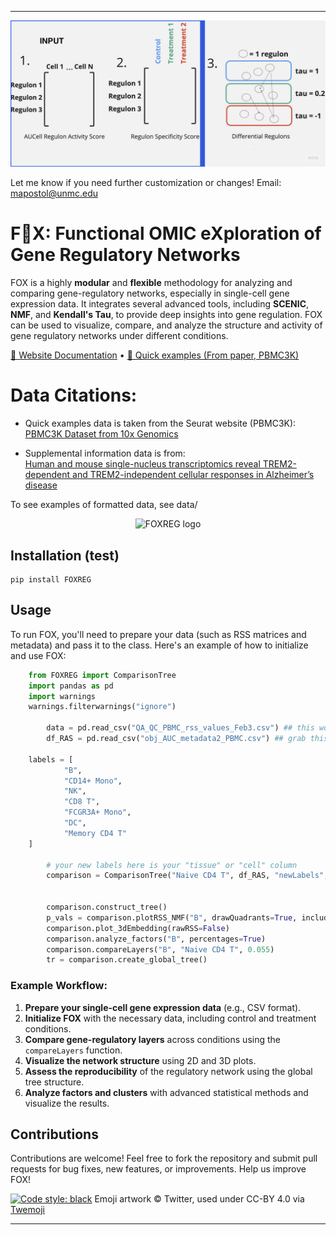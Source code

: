 
---
![alt text](docs/image_cover.jpg)

Let me know if you need further customization or changes! Email: mapostol@unmc.edu

# F🦊X: **F**unctional OMIC  e**X**ploration of Gene Regulatory Networks

FOX is a highly **modular** and **flexible** methodology for analyzing and comparing gene-regulatory networks, especially in single-cell gene expression data. It integrates several advanced tools, including **SCENIC**, **NMF**, and **Kendall's Tau**, to provide deep insights into gene regulation. FOX can be used to visualize, compare, and analyze the structure and activity of gene regulatory networks under different conditions.

[📘 Website Documentation](https://howard-fox-lab.github.io/FOX-Functional-OMIC-eXploration/) • [🦊 Quick examples (From paper, PBMC3K)](https://howard-fox-lab.github.io/FOX-Functional-OMIC-eXploration/Test_group_final.html) 

# Data Citations:

- Quick examples data is taken from the Seurat website (PBMC3K):  
  [PBMC3K Dataset from 10x Genomics](https://cf.10xgenomics.com/samples/cell/pbmc3k/pbmc3k_filtered_gene_bc_matrices.tar.gz)

- Supplemental information data is from:  
  [Human and mouse single-nucleus transcriptomics reveal TREM2-dependent and TREM2-independent cellular responses in Alzheimer’s disease](https://www.nature.com/articles/s41591-019-0695-9)


To see examples of formatted data, see data/

<p align="center">
  <img src="https://em-content.zobj.net/source/twitter/376/fox_1f98a.png" width="100" alt="FOXREG logo"/>
</p>

## Installation (test)

	pip install FOXREG


## Usage

To run FOX, you'll need to prepare your data (such as RSS matrices and metadata) and pass it to the class. Here's an example of how to initialize and use FOX:

```python
	from FOXREG import ComparisonTree
	import pandas as pd
	import warnings
	warnings.filterwarnings("ignore")

        data = pd.read_csv("QA_QC_PBMC_rss_values_Feb3.csv") ## this would be one comparison (RSS)
        df_RAS = pd.read_csv("obj_AUC_metadata2_PBMC.csv") ## grab this from your SCENIC stuff, include ALL METADATA AUC AND cellLabels

	labels = [
    		"B",
    		"CD14+ Mono",
    		"NK",
    		"CD8 T",
    		"FCGR3A+ Mono",
    		"DC",
    		"Memory CD4 T"
	]

        # your new labels here is your "tissue" or "cell" column
        comparison = ComparisonTree("Naive CD4 T", df_RAS, "newLabels", data, labels, "Unnamed: 0", "3.5_AUCellThresholds_Info_PVMC_QA_QC.tsv")


        comparison.construct_tree() 
        p_vals = comparison.plotRSS_NMF("B", drawQuadrants=True, include_pvals=True)
        comparison.plot_3dEmbedding(rawRSS=False)
        comparison.analyze_factors("B", percentages=True)
        comparison.compareLayers("B", "Naive CD4 T", 0.055)
        tr = comparison.create_global_tree()
```


### Example Workflow:
1. **Prepare your single-cell gene expression data** (e.g., CSV format).
2. **Initialize FOX** with the necessary data, including control and treatment conditions.
3. **Compare gene-regulatory layers** across conditions using the `compareLayers` function.
4. **Visualize the network structure** using 2D and 3D plots.
5. **Assess the reproducibility** of the regulatory network using the global tree structure.
6. **Analyze factors and clusters** with advanced statistical methods and visualize the results.

## Contributions

Contributions are welcome! Feel free to fork the repository and submit pull requests for bug fixes, new features, or improvements. Help us improve FOX!

[![Code style: black](https://img.shields.io/badge/code%20style-black-000000.svg)](https://github.com/psf/black)
Emoji artwork © Twitter, used under CC-BY 4.0 via [Twemoji](https://twemoji.twitter.com/)

---

